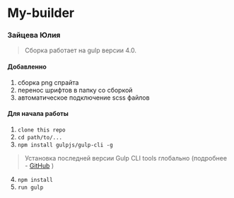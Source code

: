 # My-builder
### Зайцева Юлия
 > Сборка работает на gulp версии 4.0.
#### Добавленно
 1. сборка png спрайта
 2. перенос шрифтов в папку со сборкой
 3. автоматическое подключение scss файлов
#### Для начала работы

1. ```clone this repo```
2. ```cd path/to/...```
3. ```npm install gulpjs/gulp-cli -g```  
> Установка последней версии Gulp CLI tools глобально (подробнее - [GitHub](https://github.com/gulpjs/gulp/blob/4.0/docs/getting-started.md) )

4. ```npm install```
6. ```run gulp``` 


